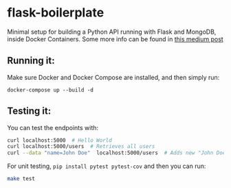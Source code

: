 # flask-boilerplate
Minimal setup for building a Python API running with Flask and MongoDB, inside Docker Containers. Some more info can be found in [this medium post](https://medium.com/@gabimelo/developing-a-flask-api-in-a-docker-container-with-uwsgi-and-nginx-e089e43ed90e)

## Running it:

Make sure Docker and Docker Compose are installed, and then simply run:

```
docker-compose up --build -d
```

## Testing it:

You can test the endpoints with:
```bash
curl localhost:5000  # Hello World
curl localhost:5000/users  # Retrieves all users
curl --data "name=John Doe"  localhost:5000/users  # Adds new "John Doe" user
```

For unit testing, `pip install pytest pytest-cov` and then you can run:
```bash
make test
``` 
